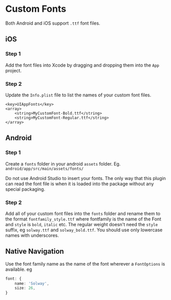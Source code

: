 # Custom Fonts

Both Android and iOS support `.ttf` font files.

## iOS

### Step 1

Add the font files into Xcode by dragging and dropping them into the `App` project.

### Step 2

Update the `Info.plist` file to list the names of your custom font files.

```plist
<key>UIAppFonts</key>
<array>
    <string>MyCustomFont-Bold.ttf</string>
    <string>MyCustomFont-Regular.ttf</string>
</array>
```

## Android

### Step 1

Create a `fonts` folder in your android `assets` folder. Eg. `android/app/src/main/assets/fonts/`

Do not use Android Studio to insert your fonts. The only way that this plugin can read the font file is when it is loaded into the package without any special packaging.

### Step 2

Add all of your custom font files into the `fonts` folder and rename them to the format `fontfamily_style.ttf` where fontfamily is the name of the Font and `style` is `bold`, `italic` etc. The regular weight doesn't need the `style` suffix, eg `solway.ttf` and `solway_bold.ttf`. You should use only lowercase names with underscores.

## Native Navigation

Use the font family name as the name of the font wherever a `FontOptions` is available. eg

```ts
font: {
    name: 'Solway',
    size: 26,
}
```
